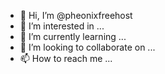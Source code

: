 - 👋 Hi, I’m @pheonixfreehost
- 👀 I’m interested in ...
- 🌱 I’m currently learning ...
- 💞️ I’m looking to collaborate on ...
- 📫 How to reach me ...

<!---
pheonixfreehost/pheonixfreehost is a ✨ special ✨ repository because its `README.md` (this file) appears on your GitHub profile.
You can click the Preview link to take a look at your changes.
--->
